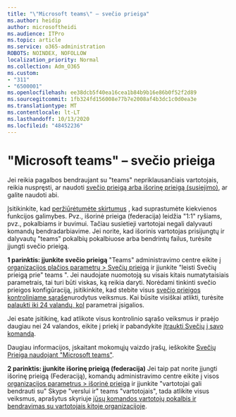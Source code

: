 ```yaml
---
title: "\"Microsoft teams\" – svečio prieiga"
ms.author: heidip
author: microsoftheidi
ms.audience: ITPro
ms.topic: article
ms.service: o365-administration
ROBOTS: NOINDEX, NOFOLLOW
localization_priority: Normal
ms.collection: Adm_O365
ms.custom:
- "311"
- "6500001"
ms.openlocfilehash: ee38dcb5f40ea16cea1b84b9b16e86b0f52f2d89
ms.sourcegitcommit: 1fb324fd156008e77b7e2008af4b3dc1c0d0ea3e
ms.translationtype: MT
ms.contentlocale: lt-LT
ms.lasthandoff: 10/13/2020
ms.locfileid: "48452236"
---
```

# <a name="microsoft-teams---guest-access"></a>"Microsoft teams" – svečio prieiga

Jei reikia pagalbos bendraujant su "teams" nepriklausančiais vartotojais, reikia nuspręsti, ar naudoti [svečio prieigą arba išorinę prieigą (susiejimo)](https://docs.microsoft.com/microsoftteams/manage-external-access#external-access-vs-guest-access), ar galite naudoti abi.

Įsitikinkite, kad [peržiūrėtumėte skirtumus](https://docs.microsoft.com/microsoftteams/manage-external-access#external-access-vs-guest-access) , kad suprastumėte kiekvienos funkcijos galimybes.  Pvz., išorinė prieiga (federacija) leidžia "1:1" ryšiams, pvz., pokalbiams ir buvimui.  Tačiau susietieji vartotojai negali dalyvauti komandų bendradarbiavime.  Jei norite, kad išorinis vartotojas prisijungtų ir dalyvautų "teams" pokalbių pokalbiuose arba bendrintų failus, turėsite įjungti svečio prieigą.

**1 parinktis: įjunkite svečio prieigą** "Teams" administravimo centre eikite į [organizacijos plačios parametrų > Svečių prieigą](https://admin.teams.microsoft.com/company-wide-settings/guest-configuration) ir įjunkite "leisti Svečių prieigą prie" teams ".  Jei naudojate nuomotoją su visais kitais numatytaisiais parametrais, tai turi būti viskas, ką reikia daryti.  Norėdami tinkinti svečio prieigos konfigūraciją, įsitikinkite, kad stebite visus [svečio prieigos kontroliniame sąraše](https://docs.microsoft.com/microsoftteams/guest-access-checklist)nurodytus veiksmus. Kai būsite visiškai atlikti, turėsite [palaukti iki 24 valandų, kol](https://docs.microsoft.com/microsoftteams/manage-guests#guest-access-latencies) parametrai įsigalios.

Jei esate įsitikinę, kad atlikote visus kontrolinio sąrašo veiksmus ir praėjo daugiau nei 24 valandos, eikite į priekį ir pabandykite [įtraukti Svečių į savo komandą](https://support.office.com/article/add-guests-to-a-team-in-teams-fccb4fa6-f864-4508-bdde-256e7384a14f#ID0EAABAAA=Desktop).

Daugiau informacijos, įskaitant mokomųjų vaizdo įrašų, ieškokite [Svečių Prieiga naudojant "Microsoft teams"](https://docs.microsoft.com/microsoftteams/guest-access).

**2 parinktis: įjunkite išorinę prieigą (federacija)** Jei taip pat norite įjungti išorinę prieigą (Federaciją), komandų administravimo centre eikite į visos [organizacijos parametrus > išorinė prieiga](https://admin.teams.microsoft.com/company-wide-settings/external-communications) ir įjunkite "vartotojai gali bendrauti su" Skype "verslui ir" teams "vartotojais", tada atlikite visus veiksmus, aprašytus skyriuje [jūsų komandos vartotojų pokalbis ir bendravimas su vartotojais kitoje organizacijoje](https://docs.microsoft.com/microsoftteams/manage-external-access#let-your-teams-users-chat-and-communicate-with-users-in-another-organization).

